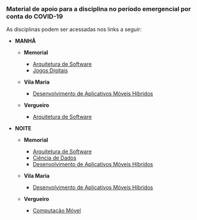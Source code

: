 ### Material de apoio para a disciplina no período emergencial por conta do COVID-19

As disciplinas podem ser acessadas nos links a seguir:
* **MANHÃ**
  + **Memorial**
    + [Arquitetura de Software](https://github.com/EdsonMSouza/arquitetura_de_software_memorial_manha)
    + [Jogos Digitais](https://github.com/EdsonMSouza/jogos_digitais_memorial_manha)
    
  + **Vila Maria**
    + [Desenvolvimento de Aplicativos Móveis Híbridos](https://github.com/EdsonMSouza/mobile_vila_maria_manha)
  + **Vergueiro**
    + [Arquitetura de Software](https://github.com/EdsonMSouza/arquitetura_de_software_vergueiro_manha)
  
* **NOITE**
  + **Memorial**
    + [Arquitetura de Software](https://github.com/EdsonMSouza/arquitetura_de_software_memorial_noite)
    + [Ciência de Dados](https://github.com/EdsonMSouza/ciencia_de_dados_memorial_noite)
    + [Desenvolvimento de Aplicativos Móveis Híbridos](https://github.com/EdsonMSouza/mobile_memorial_noite)
    
  + **Vila Maria**
    + [Desenvolvimento de Aplicativos Móveis Híbridos](https://github.com/EdsonMSouza/mobile_vila_maria_noite)
    
  + **Vergueiro**
    + [Computação Móvel](https://github.com/EdsonMSouza/mobile_vergueiro_noite)
  
  
  

